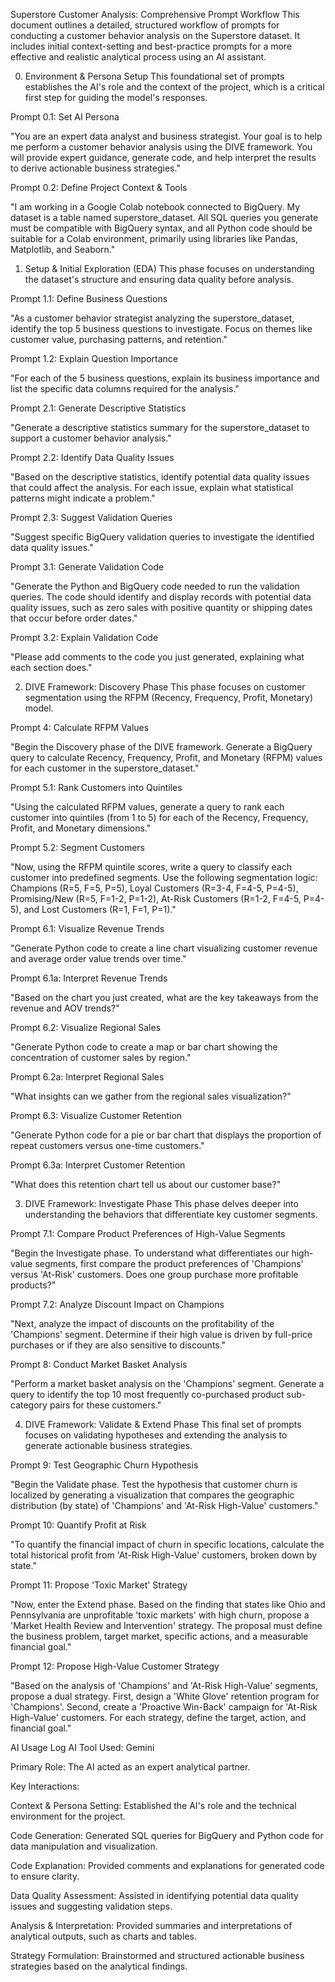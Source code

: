 Superstore Customer Analysis: Comprehensive Prompt Workflow
This document outlines a detailed, structured workflow of prompts for conducting a customer behavior analysis on the Superstore dataset. It includes initial context-setting and best-practice prompts for a more effective and realistic analytical process using an AI assistant.

0. Environment & Persona Setup
This foundational set of prompts establishes the AI's role and the context of the project, which is a critical first step for guiding the model's responses.

Prompt 0.1: Set AI Persona

"You are an expert data analyst and business strategist. Your goal is to help me perform a customer behavior analysis using the DIVE framework. You will provide expert guidance, generate code, and help interpret the results to derive actionable business strategies."

Prompt 0.2: Define Project Context & Tools

"I am working in a Google Colab notebook connected to BigQuery. My dataset is a table named superstore_dataset. All SQL queries you generate must be compatible with BigQuery syntax, and all Python code should be suitable for a Colab environment, primarily using libraries like Pandas, Matplotlib, and Seaborn."

1. Setup & Initial Exploration (EDA)
This phase focuses on understanding the dataset's structure and ensuring data quality before analysis.

Prompt 1.1: Define Business Questions

"As a customer behavior strategist analyzing the superstore_dataset, identify the top 5 business questions to investigate. Focus on themes like customer value, purchasing patterns, and retention."

Prompt 1.2: Explain Question Importance

"For each of the 5 business questions, explain its business importance and list the specific data columns required for the analysis."

Prompt 2.1: Generate Descriptive Statistics

"Generate a descriptive statistics summary for the superstore_dataset to support a customer behavior analysis."

Prompt 2.2: Identify Data Quality Issues

"Based on the descriptive statistics, identify potential data quality issues that could affect the analysis. For each issue, explain what statistical patterns might indicate a problem."

Prompt 2.3: Suggest Validation Queries

"Suggest specific BigQuery validation queries to investigate the identified data quality issues."

Prompt 3.1: Generate Validation Code

"Generate the Python and BigQuery code needed to run the validation queries. The code should identify and display records with potential data quality issues, such as zero sales with positive quantity or shipping dates that occur before order dates."

Prompt 3.2: Explain Validation Code

"Please add comments to the code you just generated, explaining what each section does."

2. DIVE Framework: Discovery Phase
This phase focuses on customer segmentation using the RFPM (Recency, Frequency, Profit, Monetary) model.

Prompt 4: Calculate RFPM Values

"Begin the Discovery phase of the DIVE framework. Generate a BigQuery query to calculate Recency, Frequency, Profit, and Monetary (RFPM) values for each customer in the superstore_dataset."

Prompt 5.1: Rank Customers into Quintiles

"Using the calculated RFPM values, generate a query to rank each customer into quintiles (from 1 to 5) for each of the Recency, Frequency, Profit, and Monetary dimensions."

Prompt 5.2: Segment Customers

"Now, using the RFPM quintile scores, write a query to classify each customer into predefined segments. Use the following segmentation logic: Champions (R=5, F=5, P=5), Loyal Customers (R=3-4, F=4-5, P=4-5), Promising/New (R=5, F=1-2, P=1-2), At-Risk Customers (R=1-2, F=4-5, P=4-5), and Lost Customers (R=1, F=1, P=1)."

Prompt 6.1: Visualize Revenue Trends

"Generate Python code to create a line chart visualizing customer revenue and average order value trends over time."

Prompt 6.1a: Interpret Revenue Trends

"Based on the chart you just created, what are the key takeaways from the revenue and AOV trends?"

Prompt 6.2: Visualize Regional Sales

"Generate Python code to create a map or bar chart showing the concentration of customer sales by region."

Prompt 6.2a: Interpret Regional Sales

"What insights can we gather from the regional sales visualization?"

Prompt 6.3: Visualize Customer Retention

"Generate Python code for a pie or bar chart that displays the proportion of repeat customers versus one-time customers."

Prompt 6.3a: Interpret Customer Retention

"What does this retention chart tell us about our customer base?"

3. DIVE Framework: Investigate Phase
This phase delves deeper into understanding the behaviors that differentiate key customer segments.

Prompt 7.1: Compare Product Preferences of High-Value Segments

"Begin the Investigate phase. To understand what differentiates our high-value segments, first compare the product preferences of 'Champions' versus 'At-Risk' customers. Does one group purchase more profitable products?"

Prompt 7.2: Analyze Discount Impact on Champions

"Next, analyze the impact of discounts on the profitability of the 'Champions' segment. Determine if their high value is driven by full-price purchases or if they are also sensitive to discounts."

Prompt 8: Conduct Market Basket Analysis

"Perform a market basket analysis on the 'Champions' segment. Generate a query to identify the top 10 most frequently co-purchased product sub-category pairs for these customers."

4. DIVE Framework: Validate & Extend Phase
This final set of prompts focuses on validating hypotheses and extending the analysis to generate actionable business strategies.

Prompt 9: Test Geographic Churn Hypothesis

"Begin the Validate phase. Test the hypothesis that customer churn is localized by generating a visualization that compares the geographic distribution (by state) of 'Champions' and 'At-Risk High-Value' customers."

Prompt 10: Quantify Profit at Risk

"To quantify the financial impact of churn in specific locations, calculate the total historical profit from 'At-Risk High-Value' customers, broken down by state."

Prompt 11: Propose 'Toxic Market' Strategy

"Now, enter the Extend phase. Based on the finding that states like Ohio and Pennsylvania are unprofitable 'toxic markets' with high churn, propose a 'Market Health Review and Intervention' strategy. The proposal must define the business problem, target market, specific actions, and a measurable financial goal."

Prompt 12: Propose High-Value Customer Strategy

"Based on the analysis of 'Champions' and 'At-Risk High-Value' segments, propose a dual strategy. First, design a 'White Glove' retention program for 'Champions'. Second, create a 'Proactive Win-Back' campaign for 'At-Risk High-Value' customers. For each strategy, define the target, action, and financial goal."

AI Usage Log
AI Tool Used: Gemini

Primary Role: The AI acted as an expert analytical partner.

Key Interactions:

Context & Persona Setting: Established the AI's role and the technical environment for the project.

Code Generation: Generated SQL queries for BigQuery and Python code for data manipulation and visualization.

Code Explanation: Provided comments and explanations for generated code to ensure clarity.

Data Quality Assessment: Assisted in identifying potential data quality issues and suggesting validation steps.

Analysis & Interpretation: Provided summaries and interpretations of analytical outputs, such as charts and tables.

Strategy Formulation: Brainstormed and structured actionable business strategies based on the analytical findings.